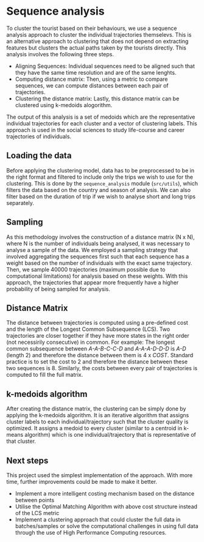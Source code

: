 # Sequence analysis

To cluster the tourist based on their behaviours, we use a sequence analysis approach to cluster the individual trajectories themselevs. This is an alternative approach to clustering that does not depend on extracting features but clusters the actual paths taken by the tourists directly. This analysis involves the following three steps.

- Aligning Sequences: Individual sequences need to be aligned such that they have the same time resolution and are of the same lenghts.
- Computing distance matrix: Then, using a metric to compare sequences, we can compute distances between each pair of trajectories.
- Clustering the distance matrix: Lastly, this distance matrix can be clustered using k-medoids alogorithm.

The output of this analysis is a set of medoids which are the representative individual trajectories for each cluster and a vector of clustering labels. This approach is used in the social sciences to study life-course and career trajectories of individuals. 

## Loading the data

Before applying the clustering model, data has to be preprocessed to be in the right format and filtered to include only the trips we wish to use for the clustering. This is done by the `sequence_analysis` module (`src/utils`), which filters the data based on the country and season of analysis. We can also filter based on the duration of trip if we wish to analyse short and long trips separately. 

## Sampling

As this methodology involves the construction of a distance matrix (N x N), where N is the number of individuals being analysed, it was necessary to analyse a sample of the data. We employed a sampling strategy that involved aggregating the sequences first such that each sequence has a weight based on the number of individuals with the exact same trajectory. Then, we sample 40000 trajectories (maximum possible due to computational limitations) for analysis based on these weights. With this approach, the trajectories that appear more frequently have a higher probability of being sampled for analysis. 


## Distance Matrix

The distance between trajectories is computed using a pre-defined cost and the length of the Longest Common Subsequence (LCS). Two trajectories are closer together if they have more states in the right order (not necessirily consecutive) in common. For example: The longest common subsequence between *A-A-B-C-C-D* and *A-A-A-D-D-D* is *A-D* (length 2) and therefore the distance between them is 4 x *COST*. Standard practice is to set the cost to 2 and therefore the distance between these two sequences is 8. Similarly, the costs between every pair of trajectories is computed to fill the full matrix. 

## k-medoids algorithm 

After creating the distance matrix, the clustering can be simply done by applying the k-medoids algorithm. It is an iterative algorithm that assigns cluster labels to each individual/trajectory such that the cluster quality is optimized. It assigns a medoid to every cluster (similar to a centroid in k-means algorithm) which is one individual/trajectory that is representative of that cluster.

## Next steps

This project used the simplest implementation of the approach. With more time, further improvements could be made to make it better. 

- Implement a more intelligent costing mechanism based on the distance between points
- Utilise the Optimal Matching Algorithm with above cost structure instead of the LCS metric
- Implement a clustering approach that could cluster the full data in batches/samples or solve the computational challenges in using full data through the use of High Performance Computing resources.
